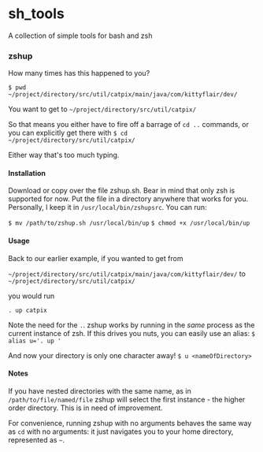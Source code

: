 # sh_tools
A collection of simple tools for bash and zsh

### zshup
How many times has this happened to you?

    $ pwd
    ~/project/directory/src/util/catpix/main/java/com/kittyflair/dev/

You want to get to
`~/project/directory/src/util/catpix/`

So that means you either have to fire off a barrage of `cd ..` commands, or you can explicitly get there with
`$ cd ~/project/directory/src/util/catpix/`

Either way that's too much typing. 

#### Installation ####
Download or copy over the file zshup.sh. Bear in mind that only zsh is supported for now. Put the file in a directory anywhere that works for you. Personally, I keep it in `/usr/local/bin/zshupsrc`. You can run:

`$ mv /path/to/zshup.sh /usr/local/bin/up`
`$ chmod +x /usr/local/bin/up`

#### Usage ####
Back to our earlier example, if you wanted to get from

`~/project/directory/src/util/catpix/main/java/com/kittyflair/dev/`
to
`~/project/directory/src/util/catpix/`

you would run

`. up catpix`

Note the need for the `.`. zshup works by running in the *same* process as the current instance of zsh. If this drives you nuts, you can easily use an alias:
`$ alias u='. up '`

And now your directory is only one character away!
`$ u <nameOfDirectory>`

#### Notes ####
If you have nested directories with the same name, as in
`/path/to/file/named/file`
zshup will select the first instance - the higher order directory. This is in need of improvement.

For convenience, running zshup with no arguments behaves the same way as `cd` with no arguments: it just navigates you to your home directory, represented as `~`.



